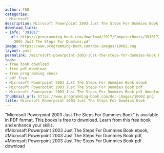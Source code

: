 ```yaml
---
author: TBD
categories:
- Microsoft
description: Microsoft Powerpoint 2003 Just The Steps For Dummies Book
download_links:
- info: '391017'
  url: https://programming-book.com/download/2017/ComputerBooks/391017/Microsoft Powerpoint
    2003 Just The Steps For Dummies.pdf
image: https://www.programming-book.com/doc-images/10602.png
layout: post
permalink: /microsoft-powerpoint-2003-just-the-steps-for-dummies-book.html
tags:
- free book download
- free pdf download
- free programming ebook
- pdf free
- Microsoft Powerpoint 2003 Just The Steps For Dummies Book ebook
- Microsoft Powerpoint 2003 Just The Steps For Dummies Book pdf
- Microsoft Powerpoint 2003 Just The Steps For Dummies Book pdf download
thumbnail_url: https://www.programming-book.com/doc-images/10602.png
title: Microsoft Powerpoint 2003 Just The Steps For Dummies Book
---
```


 
<div class="item-desc text-justify">
  "Microsoft Powerpoint 2003 Just The Steps For Dummies Book" is available in PDF format. This books is free to download. Learn from this free book and enhance your skills.
  <br>
  #Microsoft Powerpoint 2003 Just The Steps For Dummies Book ebook, #Microsoft Powerpoint 2003 Just The Steps For Dummies Book pdf, #Microsoft Powerpoint 2003 Just The Steps For Dummies Book pdf download
</div>
